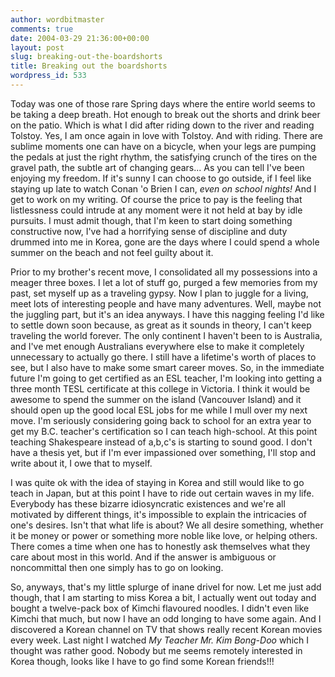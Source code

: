 ```yaml
---
author: wordbitmaster
comments: true
date: 2004-03-29 21:36:00+00:00
layout: post
slug: breaking-out-the-boardshorts
title: Breaking out the boardshorts
wordpress_id: 533
---
```


Today was one of those rare Spring days where the entire world seems to be taking a deep breath. Hot enough to break out the shorts and drink beer on the patio. Which is what I did after riding down to the river and reading Tolstoy. Yes, I am once again in love with Tolstoy. And with riding. There are sublime moments one can have on a bicycle, when your legs are pumping the pedals at just the right rhythm, the satisfying crunch of the tires on the gravel path, the subtle art of changing gears... As you can tell I've been enjoying my freedom. If it's sunny I can choose to go outside, if I feel like staying up late to watch Conan 'o Brien I can, _even on school nights!_ And I get to work on my writing. Of course the price to pay is the feeling that listlessness could intrude at any moment were it not held at bay by idle pursuits. I must admit though, that I'm keen to start doing something constructive now, I've had a horrifying sense of discipline and duty drummed into me in Korea, gone are the days where I could spend a whole summer on the beach and not feel guilty about it. 

Prior to my brother's recent move, I consolidated all my possessions into a meager three boxes. I let a lot of stuff go, purged a few memories from my past, set myself up as a traveling gypsy. Now I plan to juggle for a living, meet lots of interesting people and have many adventures. Well, maybe not the juggling part, but it's an idea anyways. I have this nagging feeling I'd like to settle down soon because, as great as it sounds in theory, I can't keep traveling the world forever. The only continent I haven't been to is Australia, and I've met enough Australians everywhere else to make it completely unnecessary to actually go there. I still have a lifetime's worth of places to see, but I also have to make some smart career moves. So, in the immediate future I'm going to get certified as an ESL teacher, I'm looking into getting a three month TESL certificate at this college in Victoria. I think it would be awesome to spend the summer on the island (Vancouver Island) and it should open up the good local ESL jobs for me while I mull over my next move. I'm seriously considering going back to school for an extra year to get my B.C. teacher's certification so I can teach high-school. At this point teaching Shakespeare instead of a,b,c's is starting to sound good. I don't have a thesis yet, but if I'm ever impassioned over something, I'll stop and write about it, I owe that to myself.      

I was quite ok with the idea of staying in Korea and still would like to go teach in Japan, but at this point I have to ride out certain waves in my life. Everybody has these bizarre idiosyncratic existences and we're all motivated by different things, it's impossible to explain the intricacies of one's desires. Isn't that what life is about? We all desire something, whether it be money or power or something more noble like love, or helping others. There comes a time when one has to honestly ask themselves what they care about most in this world. And if the answer is ambiguous or noncommittal then one simply has to go on looking.

So, anyways, that's my little splurge of inane drivel for now. Let me just add though, that I am starting to miss Korea a bit, I actually went out today and bought a twelve-pack box of Kimchi flavoured noodles. I didn't even like Kimchi that much, but now I have an odd longing to have some again. And I discovered a Korean channel on TV that shows really recent Korean movies every week. Last night I watched _My Teacher Mr. Kim Bong-Doo_ which I thought was rather good. Nobody but me seems remotely interested in Korea though, looks like I have to go find some Korean friends!!!
